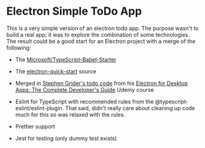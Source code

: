 # Electron Simple ToDo App

This is a very simple version of an electron todo app. The purpose wasn't to build a real app; it was to explore the combination of some technologies. The result could be a good start for an Electron project with a merge of the following:

- The [Microsoft/TypeScript-Babel-Starter](https://github.com/microsoft/TypeScript-Babel-Starter)

- The [electron-quick-start](https://github.com/electron/electron-quick-start) source

- Merged in [Stephen Grider's todo code](https://github.com/StephenGrider/ElectronCode/tree/master/completed_code/todos) from his [Electron for Desktop Apps: The Complete Developer's Guide](https://www.udemy.com/course/electron-react-tutorial/) Udemy course

- Eslint for TypeScript with recommended rules from the @typescript-eslint/eslint-plugin. That said, didn't really care about cleaning up code much for this so was relaxed with the rules.

- Prettier support

- Jest for testing (only dummy test exists)
